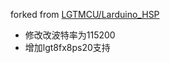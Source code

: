 forked from [LGTMCU/Larduino_HSP](https://github.com/LGTMCU/Larduino_HSP)

+ 修改改波特率为115200
+ 增加lgt8fx8ps20支持
